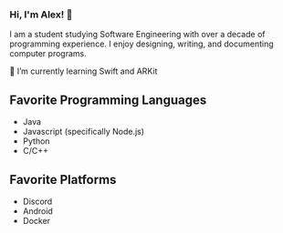 ### Hi, I'm Alex! 👋
I am a student studying Software Engineering with over a decade of programming experience. I enjoy designing, writing, and documenting computer programs. 

🌱 I’m currently learning Swift and ARKit

## Favorite Programming Languages
- Java
- Javascript (specifically Node.js)
- Python
- C/C++

## Favorite Platforms
- Discord
- Android
- Docker

<!--
**alexsmbaratti/alexsmbaratti** is a ✨ _special_ ✨ repository because its `README.md` (this file) appears on your GitHub profile.

Here are some ideas to get you started:

- 🔭 I’m currently working on ...
- 🌱 I’m currently learning ...
- 👯 I’m looking to collaborate on ...
- 🤔 I’m looking for help with ...
- 💬 Ask me about ...
- 📫 How to reach me: ...
- 😄 Pronouns: ...
- ⚡ Fun fact: ...
-->
